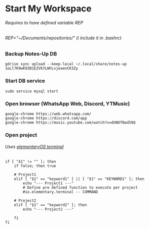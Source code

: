 # Start My Workspace
###### Requires to have defined variable REP
###### REP="~/Documents/repositories/" (i include it in .bashrc)


### Backup Notes-Up DB
	gdrive sync upload --keep-local ~/.local/share/notes-up 1oLl7K9wK93B1EZVkYLWhLvjeaenCK3Zy

### Start DB service
	sudo service mysql start

### Open browser (WhatsApp Web, Discord, YTMusic)
	google-chrome https://web.whatsapp.com/
	google-chrome https://discord.com/app
	google-chrome https://music.youtube.com/watch?v=dUNOfNad59Q


### Open project
###### Uses [elementaryOS terminal](https://github.com/elementary/terminal)
	if [ "$1" != "" ]; then
		if false; then true

		# Project1
		elif [ "$1" == "keyword1" ] || [ "$1" == "KEYWORD1" ]; then
			echo "--- Project1 ---"
			# Define pre defined function to execute per project
			#io.elementary.terminal -- COMMAND

		# Project2
		elif [ "$1" == "keyword2" ]; then
			echo "--- Project2 ---"

		fi
	fi
